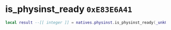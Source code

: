 # is_physinst_ready `0xE83E6A41`

```lua
local result --[[ integer ]] = natives.physinst.is_physinst_ready(_unk0 --[[ integer ]])
```